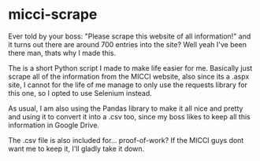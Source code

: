 # micci-scrape
Ever told by your boss: "Please scrape this website of all information!" and it turns out there are around 700 entries into the site? Well yeah I've been there man, thats why I made this.

The is a short Python script I made to make life easier for me. Basically just scrape all of the information from the MICCI website, also since its a .aspx site, I cannot for the life of me manage to only use the requests library for this one, so I opted to use Selenium instead. 

As usual, I am also using the Pandas library to make it all nice and pretty and using it to convert it into a .csv too, since my boss likes to keep all this information in Google Drive.

The .csv file is also included for... proof-of-work? If the MICCI guys dont want me to keep it, I'll gladly take it down. 
